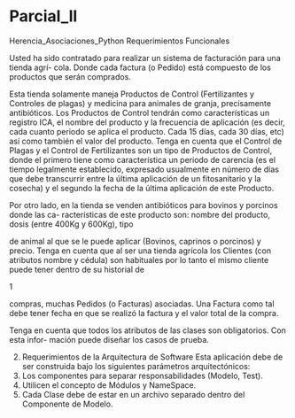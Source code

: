 # Parcial_ll
Herencia_Asociaciones_Python
Requerimientos Funcionales

Usted ha sido contratado para realizar un sistema de facturación para una tienda agrí-
cola. Donde cada factura (o Pedido) está compuesto de los productos que serán comprados.

Esta tienda solamente maneja Productos de Control (Fertilizantes y Controles de plagas)
y medicina para animales de granja, precisamente antibióticos.
Los Productos de Control tendrán como características un registro ICA, el nombre del
producto y la frecuencia de aplicación (es decir, cada cuanto periodo se aplica el producto.
Cada 15 días, cada 30 días, etc) así como también el valor del producto. Tenga en cuenta
que el Control de Plagas y el Control de Fertilizantes son un tipo de Productos de Control,
donde el primero tiene como característica un periodo de carencia (es el tiempo legalmente
establecido, expresado usualmente en número de días que debe transcurrir entre la última
aplicación de un fitosanitario y la cosecha) y el segundo la fecha de la última aplicación de
este Producto.

Por otro lado, en la tienda se venden antibióticos para bovinos y porcinos donde las ca-
racterísticas de este producto son: nombre del producto, dosis (entre 400Kg y 600Kg), tipo

de animal al que se le puede aplicar (Bovinos, caprinos o porcinos) y precio.
Tenga en cuenta que al ser una tienda agrícola los Clientes (con atributos nombre y
cédula) son habituales por lo tanto el mismo cliente puede tener dentro de su historial de

1

compras, muchas Pedidos (o Facturas) asociadas. Una Factura como tal debe tener fecha en
que se realizó la factura y el valor total de la compra.

Tenga en cuenta que todos los atributos de las clases son obligatorios. Con esta infor-
mación puede diseñar los casos de prueba.

2. Requerimientos de la Arquitectura de Software
Esta aplicación debe de ser construida bajo los siguientes parámetros arquitectónicos:
1. Los componentes para separar responsabilidades (Modelo, Test).
2. Utilicen el concepto de Módulos y NameSpace.
3. Cada Clase debe de estar en un archivo separado dentro del Componente de Modelo.
